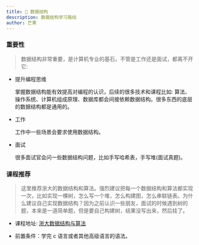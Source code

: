 ```yaml
---
title: 🧩 数据结构
description: 数据结构学习路线
author: 芒果
---
```


### 重要性

> 数据结构非常重要，是计算机专业的基石，不管是工作还是面试，都离不开它:

- 提升编程思维

  掌握数据结构能有效提高对编程的认识，后续的很多技术和课程比如: 算法、操作系统、计算机组成原理、数据库都会间接依赖数据结构。很多东西的底层的数据结构都是通用的。

- 工作

  工作中一些场景会要求使用数据结构。

- 面试

  很多面试官会问一些数据结构问题，比如手写哈希表，手写堆(面试真题)。

### 课程推荐

> 这里推荐浙大的数据结构和算法。强烈建议把每一个数据结构和算法都实现一次，比如实现一棵树，怎么写一个堆，怎么构建图，怎么串联链表。为什么建议自己实现数据结构？因为之前认识一些朋友，面试的时候遇到树的题，本来是一道简单题，但是要自己构建树，结果没写出来，然后挂了。

- 课程地址: [浙大数据结构与算法](https://www.bilibili.com/video/BV1H4411N7oD/?spm_id_from=333.337.search-card.all.click&vd_source=04683f9ad448ee89bbe44be5d8abd459)

- 前置条件：学完 c 语言或者其他高级语言的语法。
